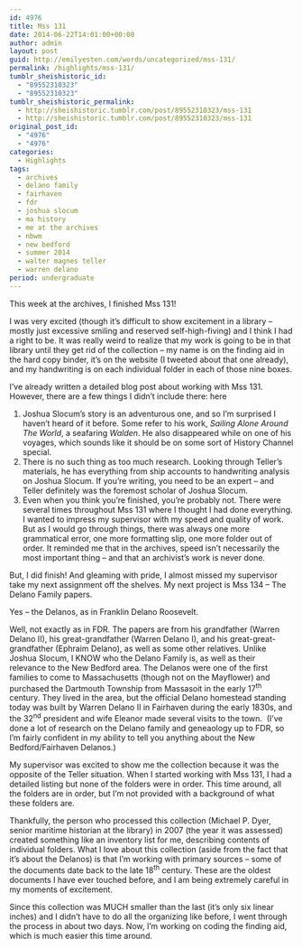 ```yaml
---
id: 4976
title: Mss 131
date: 2014-06-22T14:01:00+00:00
author: admin
layout: post
guid: http://emilyesten.com/words/uncategorized/mss-131/
permalink: /highlights/mss-131/
tumblr_sheishistoric_id:
  - "89552310323"
  - "89552310323"
tumblr_sheishistoric_permalink:
  - http://sheishistoric.tumblr.com/post/89552310323/mss-131
  - http://sheishistoric.tumblr.com/post/89552310323/mss-131
original_post_id:
  - "4976"
  - "4976"
categories:
  - Highlights
tags:
  - archives
  - delano family
  - fairhaven
  - fdr
  - joshua slocum
  - ma history
  - me at the archives
  - nbwm
  - new bedford
  - summer 2014
  - walter magnes teller
  - warren delano
period: undergraduate
---
```

This week at the archives, I finished Mss 131!

I was very excited (though it’s difficult to show excitement in a library – mostly just excessive smiling and reserved self-high-fiving) and I think I had a right to be. It was really weird to realize that my work is going to be in that library until they get rid of the collection – my name is on the finding aid in the hard copy binder, it’s on the website (I tweeted about that one already), and my handwriting is on each individual folder in each of those nine boxes.

<!-- more -->

<!-- more -->

<!-- more -->

I’ve already written a detailed blog post about working with Mss 131. However, there are a few things I didn’t include there: here

  1. Joshua Slocum’s story is an adventurous one, and so I’m surprised I haven’t heard of it before. Some refer to his work, _Sailing Alone Around The World_, a seafaring _Walden_. He also disappeared while on one of his voyages, which sounds like it should be on some sort of History Channel special.
  2. There is no such thing as too much research. Looking through Teller’s materials, he has everything from ship accounts to handwriting analysis on Joshua Slocum. If you’re writing, you need to be an expert – and Teller definitely was the foremost scholar of Joshua Slocum.
  3. Even when you think you’re finished, you’re probably not. There were several times throughout Mss 131 where I thought I had done everything. I wanted to impress my supervisor with my speed and quality of work. But as I would go through things, there was always one more grammatical error, one more formatting slip, one more folder out of order. It reminded me that in the archives, speed isn’t necessarily the most important thing – and that an archivist’s work is never done.

But, I did finish! And gleaming with pride, I almost missed my supervisor take my next assignment off the shelves. My next project is Mss 134 – The Delano Family papers.

Yes – the Delanos, as in Franklin Delano Roosevelt.

Well, not exactly as in FDR. The papers are from his grandfather (Warren Delano II), his great-grandfather (Warren Delano I), and his great-great-grandfather (Ephraim Delano), as well as some other relatives. Unlike Joshua Slocum, I KNOW who the Delano Family is, as well as their relevance to the New Bedford area. The Delanos were one of the first families to come to Massachusetts (though not on the Mayflower) and purchased the Dartmouth Township from Massasoit in the early 17<sup>th</sup> century. They lived in the area, but the official Delano homestead standing today was built by Warren Delano II in Fairhaven during the early 1830s, and the 32<sup>nd</sup> president and wife Eleanor made several visits to the town.  (I’ve done a lot of research on the Delano family and geneaology up to FDR, so I’m fairly confident in my ability to tell you anything about the New Bedford/Fairhaven Delanos.)

My supervisor was excited to show me the collection because it was the opposite of the Teller situation. When I started working with Mss 131, I had a detailed listing but none of the folders were in order. This time around, all the folders are in order, but I’m not provided with a background of what these folders are.

Thankfully, the person who processed this collection (Michael P. Dyer, senior maritime historian at the library) in 2007 (the year it was assessed) created something like an inventory list for me, describing contents of individual folders. What I love about this collection (aside from the fact that it’s about the Delanos) is that I’m working with primary sources – some of the documents date back to the late 18<sup>th</sup> century. These are the oldest documents I have ever touched before, and I am being extremely careful in my moments of excitement.

Since this collection was MUCH smaller than the last (it’s only six linear inches) and I didn’t have to do all the organizing like before, I went through the process in about two days. Now, I’m working on coding the finding aid, which is much easier this time around. 
